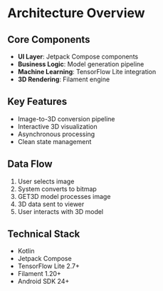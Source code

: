 # Architecture Overview

## Core Components
- **UI Layer**: Jetpack Compose components
- **Business Logic**: Model generation pipeline
- **Machine Learning**: TensorFlow Lite integration
- **3D Rendering**: Filament engine

## Key Features
- Image-to-3D conversion pipeline
- Interactive 3D visualization
- Asynchronous processing
- Clean state management

## Data Flow
1. User selects image
2. System converts to bitmap
3. GET3D model processes image
4. 3D data sent to viewer
5. User interacts with 3D model

## Technical Stack
- Kotlin
- Jetpack Compose
- TensorFlow Lite 2.7+
- Filament 1.20+
- Android SDK 24+